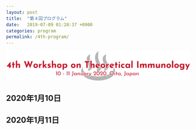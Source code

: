 ```yaml
---
layout: post
title:  "第４回プログラム"
date:   2019-07-09 01:28:37 +0900
categories: program
permalink: /4th-program/
---
```


![](/assets/images/ws-4.png "第４回理論免疫学ワークショップ")

## 2020年1月10日

## 2020年1月11日
